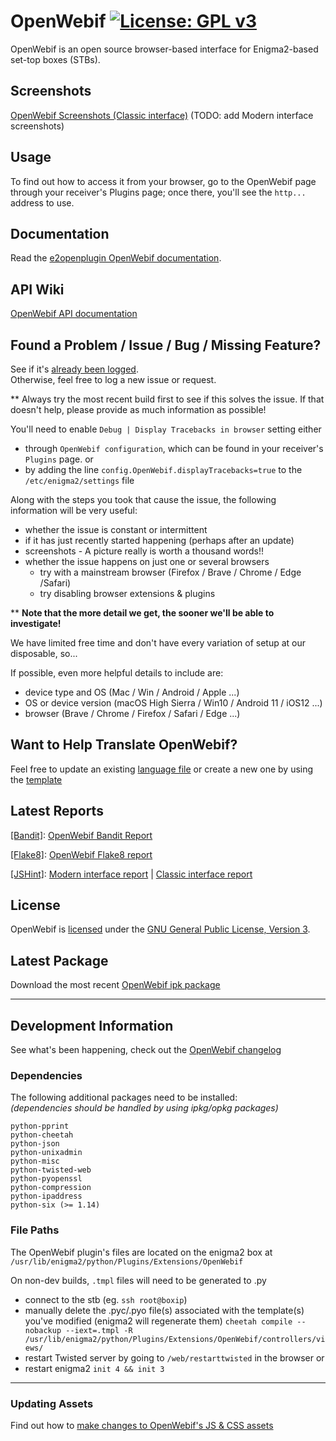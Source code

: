 OpenWebif [![License: GPL v3](https://img.shields.io/badge/License-GPLv3-blue.svg)](https://www.gnu.org/licenses/gpl-3.0)
=========
OpenWebif is an open source browser-based interface for Enigma2-based set-top boxes (STBs).

## Screenshots
[OpenWebif Screenshots (Classic interface)](screenshots/SCREENSHOTS.md)
(TODO: add Modern interface screenshots)

## Usage
To find out how to access it from your browser, go to the OpenWebif page through your receiver's Plugins page; once there, you'll see the `http...` address to use.

## Documentation
Read the [e2openplugin OpenWebif documentation](https://e2openplugins.github.io/e2openplugin-OpenWebif/).

## API Wiki
[OpenWebif API documentation](https://github.com/E2OpenPlugins/e2openplugin-OpenWebif/wiki/OpenWebif-API-documentation)

## Found a Problem / Issue / Bug / Missing Feature?
See if it's [already been logged](https://github.com/E2OpenPlugins/e2openplugin-OpenWebif/issues).  
Otherwise, feel free to log a new issue or request.

** Always try the most recent build first to see if this solves the issue. 
If that doesn't help, please provide as much information as possible!

You'll need to enable `Debug | Display Tracebacks in browser` setting either
- through `OpenWebif configuration`, which can be found in your receiver's `Plugins` page.
or 
- by adding the line `config.OpenWebif.displayTracebacks=true` to the `/etc/enigma2/settings` file

Along with the steps you took that cause the issue, the following information will be very useful:
- whether the issue is constant or intermittent
- if it has just recently started happening (perhaps after an update)
- screenshots - A picture really is worth a thousand words!!
- whether the issue happens on just one or several browsers
  - try with a mainstream browser (Firefox / Brave / Chrome / Edge /Safari)
  - try disabling browser extensions & plugins

** **Note that the more detail we get, the sooner we'll be able to investigate!**

We have limited free time and don't have every variation of setup at our disposable, so...

If possible, even more helpful details to include are:
- device type and OS (Mac / Win / Android / Apple ...)
- OS or device version (macOS High Sierra / Win10 / Android 11 / iOS12 ...)
- browser (Brave / Chrome / Firefox / Safari / Edge ...)

## Want to Help Translate OpenWebif?
Feel free to update an existing [language file](locale/) or create a new one by using
the [template](locale/OpenWebif.pot)

## Latest Reports

[[Bandit]](https://wiki.openstack.org/wiki/Security/Projects/Bandit):
[OpenWebif Bandit Report](https://e2openplugins.github.io/e2openplugin-OpenWebif/bandit.html) 

[[Flake8]](http://flake8.pycqa.org/):
[OpenWebif Flake8 report](https://e2openplugins.github.io/e2openplugin-OpenWebif/flake8_report.txt)

[[JSHint]](http://jshint.com/):
[Modern interface report](https://e2openplugins.github.io/e2openplugin-OpenWebif/jshint2_report.txt)
|
[Classic interface report](https://e2openplugins.github.io/e2openplugin-OpenWebif/jshint1_report.txt)

## License
OpenWebif is [licensed](LICENSE.txt) under the [GNU General Public License, Version 3](https://www.gnu.org/licenses/gpl-3.0.en.html).

## Latest Package

Download the most recent [OpenWebif ipk package](https://github.com/E2OpenPlugins/e2openplugin-OpenWebif/tree/gh-pages)

---

## Development Information

See what's been happening, check out the [OpenWebif changelog](CHANGES.md)

### Dependencies
The following additional packages need to be installed:  
_(dependencies should be handled by using ipkg/opkg packages)_

    python-pprint
    python-cheetah
    python-json
    python-unixadmin
    python-misc
    python-twisted-web
    python-pyopenssl
    python-compression
    python-ipaddress
    python-six (>= 1.14)


### File Paths ###
The OpenWebif plugin's files are located on the enigma2 box at `/usr/lib/enigma2/python/Plugins/Extensions/OpenWebif`

On non-dev builds, `.tmpl` files will need to be generated to .py 
- connect to the stb (eg. `ssh root@boxip`)
- manually delete the .pyc/.pyo file(s) associated with the 
  template(s) you've modified (enigma2 will regenerate them)
`cheetah compile --nobackup --iext=.tmpl -R /usr/lib/enigma2/python/Plugins/Extensions/OpenWebif/controllers/views/`
- restart Twisted server by going to `/web/restarttwisted` in the browser
or
- restart enigma2 `init 4 && init 3`

---

### Updating Assets
Find out how to [make changes to OpenWebif's JS & CSS assets](sourcefiles/README.md)

